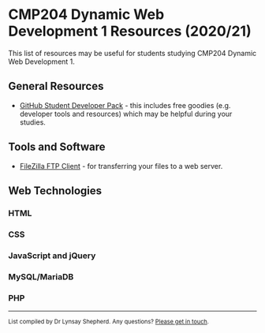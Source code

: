 # CMP204 Dynamic Web Development 1 Resources (2020/21)

This list of resources may be useful for students studying CMP204 Dynamic Web Development 1.

## General Resources
- <a href="https://education.github.com/pack">GitHub Student Developer Pack</a> - this includes free goodies (e.g. developer tools and resources) which may be helpful during your studies.

## Tools and Software
- <a href="https://filezilla-project.org/download.php">FileZilla FTP Client</a> - for transferring your files to a web server.

## Web Technologies

### HTML


### CSS


### JavaScript and jQuery


### MySQL/MariaDB


### PHP


___
<sup>List compiled by Dr Lynsay Shepherd.  Any questions?  <a href="https://www.abertay.ac.uk/staff-search/dr-lynsay-shepherd/">Please get in touch</a>.</sup>

